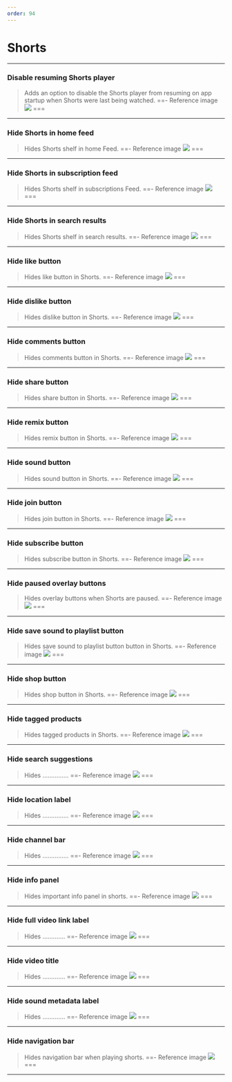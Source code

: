 ```yaml
---
order: 94
---
```

# Shorts
---
### Disable resuming Shorts player
> Adds an option to disable the Shorts player from resuming on app startup when Shorts were last being watched.
==- Reference image
![](/assets/ytrv/shorts/..............)
===
---
### Hide Shorts in home feed
> Hides Shorts shelf in home Feed.
==- Reference image
![](/assets/ytrv/shorts/..............)
===
---
### Hide Shorts in subscription feed
> Hides Shorts shelf in subscriptions Feed.
==- Reference image
![](/assets/ytrv/shorts/..............)
===
---
### Hide Shorts in search results
> Hides Shorts shelf in search results.
==- Reference image
![](/assets/ytrv/shorts/..............)
===
---
### Hide like button
> Hides like button in Shorts.
==- Reference image
![](/assets/ytrv/shorts/..............)
===
---
### Hide dislike button
> Hides dislike button in Shorts.
==- Reference image
![](/assets/ytrv/shorts/..............)
===
---
### Hide comments button
> Hides comments button in Shorts.
==- Reference image
![](/assets/ytrv/shorts/..............)
===
---
### Hide share button
> Hides share button in Shorts.
==- Reference image
![](/assets/ytrv/shorts/..............)
===
---
### Hide remix button
> Hides remix button in Shorts.
==- Reference image
![](/assets/ytrv/shorts/..............)
===
---
### Hide sound button
> Hides sound button in Shorts.
==- Reference image
![](/assets/ytrv/shorts/..............)
===
---
### Hide join button
> Hides join button in Shorts.
==- Reference image
![](/assets/ytrv/shorts/..............)
===
---
### Hide subscribe button
> Hides subscribe button in Shorts.
==- Reference image
![](/assets/ytrv/shorts/..............)
===
---
### Hide paused overlay buttons
> Hides overlay buttons when Shorts are paused.
==- Reference image
![](/assets/ytrv/shorts/..............)
===
---
### Hide save sound to playlist button
> Hides save sound to playlist button button in Shorts.
==- Reference image
![](/assets/ytrv/shorts/..............)
===
---
### Hide shop button
> Hides shop button in Shorts.
==- Reference image
![](/assets/ytrv/shorts/..............)
===
---
### Hide tagged products
> Hides tagged products in Shorts.
==- Reference image
![](/assets/ytrv/shorts/..............)
===
---
### Hide search suggestions
> Hides ...............
==- Reference image
![](/assets/ytrv/shorts/..............)
===
---
### Hide location label
> Hides ...............
==- Reference image
![](/assets/ytrv/shorts/..............)
===
---
### Hide channel bar
> Hides ...............
==- Reference image
![](/assets/ytrv/shorts/..............)
===
---
### Hide info panel
> Hides important info panel in shorts.
==- Reference image
![](/assets/ytrv/shorts/..............)
===
---
### Hide full video link label
> Hides .............
==- Reference image
![](/assets/ytrv/shorts/..............)
===
---
### Hide video title
> Hides .............
==- Reference image
![](/assets/ytrv/shorts/..............)
===
---
### Hide sound metadata label
> Hides .............
==- Reference image
![](/assets/ytrv/shorts/..............)
===
---
### Hide navigation bar
> Hides navigation bar when playing shorts.
==- Reference image
![](/assets/ytrv/shorts/..............)
===
---